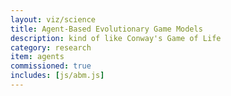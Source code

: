 ```yaml
---
layout: viz/science
title: Agent-Based Evolutionary Game Models
description: kind of like Conway's Game of Life
category: research
item: agents
commissioned: true
includes: [js/abm.js]
---
```


